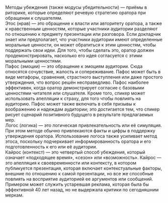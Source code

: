 Методы убеждения (также модусы убедительности) — приёмы в риторике, которые определяют речевую стратегию оратора при обращении к слушателям.<br>
Этос (нрав) — это обращение к власти или авторитету оратора, а также к нравственным ценностям, которые участники аудитории разделяют по отношению к предмету презентации или разговора. Если докладчик знает или предполагает, что участники аудитории имеют определенные моральные ценности, он может обратиться к этим ценностям, чтобы поддержать свои идеи. Для того, чтобы сделать это, оратор должен продемонстрировать, насколько его идея согласуется с этими моральными ценностями.<br>
Пафос (эмоции) — это обращение к эмоциям аудитории. Сюда относятся сочувствие, жалость и сопереживание. Пафос может быть в виде метафоры, сравнения, страстного выступления или даже простого утверждения, что вопрос решён несправедливо. Пафос наиболее эффективен, когда оратор демонстрирует согласие с базовыми ценностями читателя или слушателя. Кроме того, спикер может использовать апелляции к страху, для того чтобы повлиять на аудиторию. Пафос может также включать в себя призывы к воображению и надеждам аудитории; это достигается тем, что спикер рисует сценарий позитивного будущего в результате предлагаемых мер.<br>
Логос (логика) — это логическая привлекательность или её симуляция. При этом методе обычно привлекаются факты и цифры в поддержку утверждения оратора. Использование логоса также усиливает метод этоса, поскольку подчеркивает информированность оратора и его подготовленность к его или её аудитории.<br>
Кайрос (контекст) — это четвертый способ убеждения, который означает «подходящее время», «сезон» или «возможность». Кайрос — это апелляция к своевременности или контексту, в котором публикуется презентация, которая включает контекстуальные факторы, внешние по отношению к самой презентации, но все же способные повлиять на восприятие аудиторией ее аргументов или сообщений. Примером может служить устаревшая реклама, которая была бы эффективной 40 лет назад, но не выдержала критики по сегодняшним меркам.<br>
